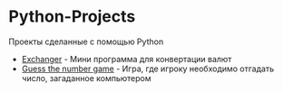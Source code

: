 # Python-Projects
Проекты сделанные с помощью Python

* [Exchanger](Exchanger) - Мини программа для конвертации валют
* [Guess the number game](https://github.com/PetrNebolsin/Python-Projects/tree/main/Guess%20the%20number%20game) - Игра, где игроку необходимо отгадать число, загаданное компьютером
